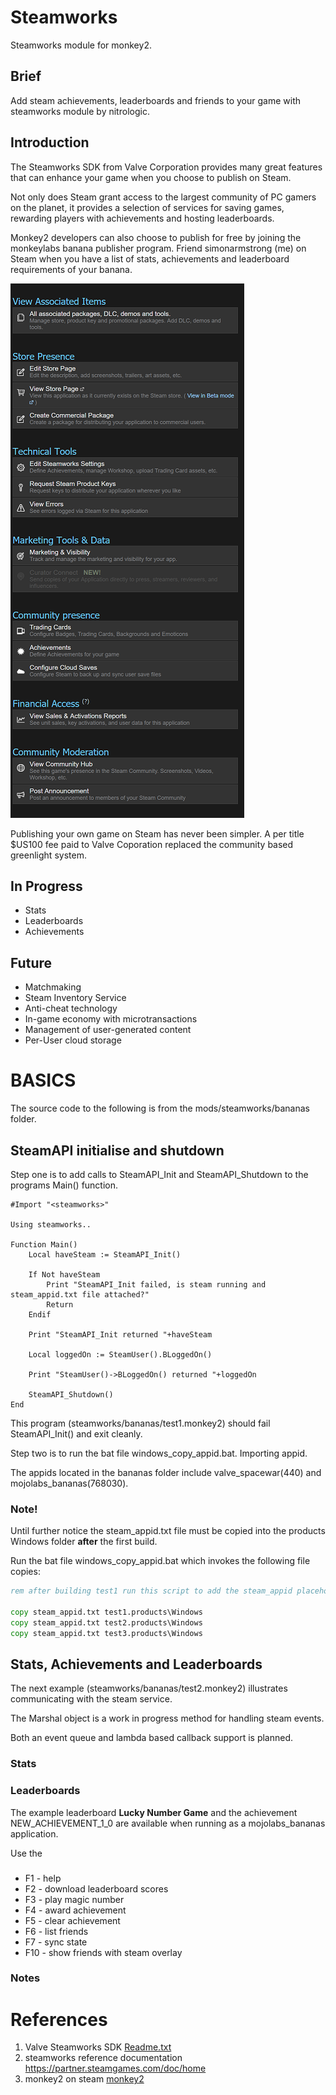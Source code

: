 # Steamworks

Steamworks module for monkey2.

## Brief

Add steam achievements, leaderboards and friends to your game with steamworks module by nitrologic.

## Introduction

The Steamworks SDK from Valve Corporation provides many great features that can enhance your game when you choose to publish on Steam.

Not only does Steam grant access to the largest community of PC gamers on the planet, it provides a selection of services for saving games, rewarding players with achievements and hosting leaderboards.

Monkey2 developers can also choose to publish for free by joining the monkeylabs banana publisher program. Friend simonarmstrong (me) on Steam when you have a list of stats, achievements and leaderboard requirements of your banana.

![picture](earlydays.png)

Publishing your own game on Steam has never been simpler. A per title $US100 fee paid to Valve Coporation replaced the community based greenlight system.

## In Progress

 * Stats
 * Leaderboards
 * Achievements

## Future

* Matchmaking
* Steam Inventory Service
* Anti-cheat technology
* In-game economy with microtransactions
* Management of user-generated content
* Per-User cloud storage

# BASICS

The source code to the following is from the mods/steamworks/bananas folder.

## SteamAPI initialise and shutdown

Step one is to add calls to SteamAPI_Init and SteamAPI_Shutdown to the programs Main() function.

```monkey
#Import "<steamworks>"

Using steamworks..

Function Main()
	Local haveSteam := SteamAPI_Init()
   
	If Not haveSteam
		Print "SteamAPI_Init failed, is steam running and steam_appid.txt file attached?"
		Return
	Endif
	
	Print "SteamAPI_Init returned "+haveSteam
	
	Local loggedOn := SteamUser().BLoggedOn()
	
	Print "SteamUser()->BLoggedOn() returned "+loggedOn

	SteamAPI_Shutdown()
End
```

This program (steamworks/bananas/test1.monkey2) should fail SteamAPI_Init() and exit cleanly.

Step two is to run the bat file windows_copy_appid.bat. Importing appid.

The appids located in the bananas folder include valve_spacewar(440) and mojolabs_bananas(768030).

### Note! 

Until further notice the steam_appid.txt file must be copied into the products Windows folder **after** the first build.

Run the bat file windows_copy_appid.bat which invokes the following file copies:

```bat
rem after building test1 run this script to add the steam_appid placeholder

copy steam_appid.txt test1.products\Windows
copy steam_appid.txt test2.products\Windows
copy steam_appid.txt test3.products\Windows

```

## Stats, Achievements and Leaderboards

The next example (steamworks/bananas/test2.monkey2) illustrates communicating with the steam service.

The Marshal object is a work in progress method for handling steam events.

Both an event queue and lambda based callback support is planned.

### Stats

### Leaderboards

The example leaderboard **Lucky Number Game** and the achievement NEW_ACHIEVEMENT_1_0 are available when running as a mojolabs_bananas application.

Use the 

### 

* F1 - help
* F2 - download leaderboard scores
* F3 - play magic number
* F4 - award achievement
* F5 - clear achievement
* F6 - list friends
* F7 - sync state
* F10 - show friends with steam overlay

### Notes

# References

1. Valve Steamworks SDK [Readme.txt](Readme.txt)
2. steamworks reference documentation https://partner.steamgames.com/doc/home
3. monkey2 on steam [monkey2](http://store.steampowered.com/app/768030/monkey2/?beta=1) 
